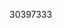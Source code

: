 [//]: # (Created by ./bin/manage_files.pl from ./species/Schistocephalus_solidus/PRJEB527/Schistocephalus_solidus_PRJEB527.publication.html on Thu Jun 11 13:45:33 2020)
30397333
